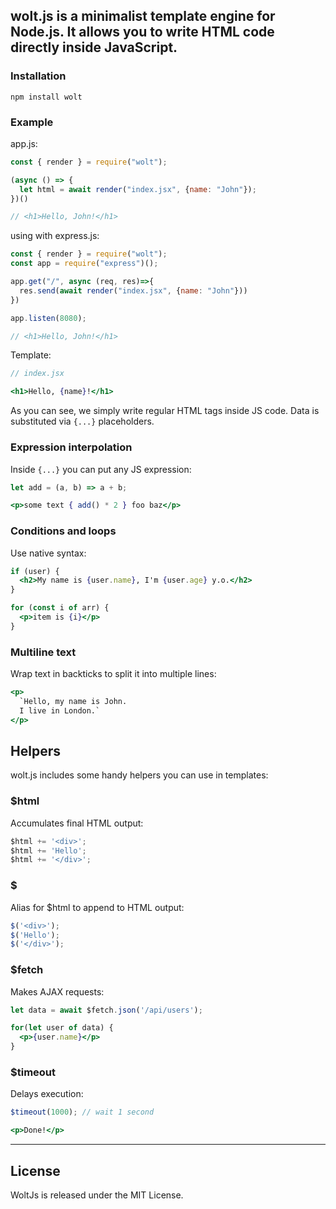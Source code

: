 ## wolt.js is a minimalist template engine for Node.js. It allows you to write HTML code directly inside JavaScript.

### Installation

```shell
npm install wolt
```

### Example 
app.js:

```jsx
const { render } = require("wolt");

(async () => {
  let html = await render("index.jsx", {name: "John"});
})()

// <h1>Hello, John!</h1> 
```

using with express.js:
```jsx
const { render } = require("wolt");
const app = require("express")();

app.get("/", async (req, res)=>{
  res.send(await render("index.jsx", {name: "John"}))
})

app.listen(8080);

// <h1>Hello, John!</h1> 
```
Template:

```jsx
// index.jsx

<h1>Hello, {name}!</h1>
```
As you can see, we simply write regular HTML tags inside JS code. Data is substituted via `{...}` placeholders.

### Expression interpolation

Inside `{...}` you can put any JS expression:

```jsx
let add = (a, b) => a + b;

<p>some text { add() * 2 } foo baz</p> 
```

### Conditions and loops

Use native syntax:

```jsx
if (user) {
  <h2>My name is {user.name}, I'm {user.age} y.o.</h2>
}

for (const i of arr) {
  <p>item is {i}</p>
}
```

### Multiline text

Wrap text in backticks to split it into multiple lines:

```jsx
<p>
  `Hello, my name is John.
  I live in London.` 
</p>
```

## Helpers

wolt.js includes some handy helpers you can use in templates:

### $html 

Accumulates final HTML output:

```jsx
$html += '<div>';
$html += 'Hello';
$html += '</div>';
```

### $

Alias for $html to append to HTML output:

```jsx
$('<div>');
$('Hello'); 
$('</div>');
```

### $fetch

Makes AJAX requests:

```jsx
let data = await $fetch.json('/api/users');

for(let user of data) {
  <p>{user.name}</p>
}
``` 

### $timeout

Delays execution:

```jsx
$timeout(1000); // wait 1 second

<p>Done!</p>
```
***
## License
WoltJs is released under the MIT License.
